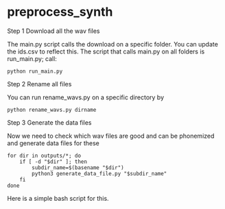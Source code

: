 # preprocess_synth

Step 1 Download all the wav files

The main.py script calls the download on a specific folder. You can update the ids.csv  to reflect this. The script that calls main.py on 
all folders is run_main.py; call:

```
python run_main.py
```

Step 2 Rename all files

You can run rename_wavs.py on a specific directory by

``` 
python rename_wavs.py dirname
```





Step 3 Generate the data files

Now we need to check which wav files are good and can be phonemized and generate data files for these

```
for dir in outputs/*; do
    if [ -d "$dir" ]; then
        subdir_name=$(basename "$dir")
        python3 generate_data_file.py "$subdir_name"
    fi
done
```

Here is a simple bash script for this. 